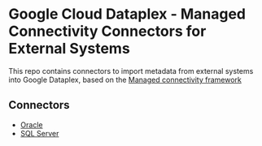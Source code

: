 # Google Cloud Dataplex - Managed Connectivity Connectors for External Systems

This repo contains connectors to import metadata from external systems into Google Dataplex, based on the [Managed connectivity framework](https://cloud.google.com/dataplex/docs/managed-connectivity-overview) 

## Connectors

* [Oracle](/managed-connectivity/oracle-connector)
* [SQL Server](/managed-connectivity/sql-server-connector)
